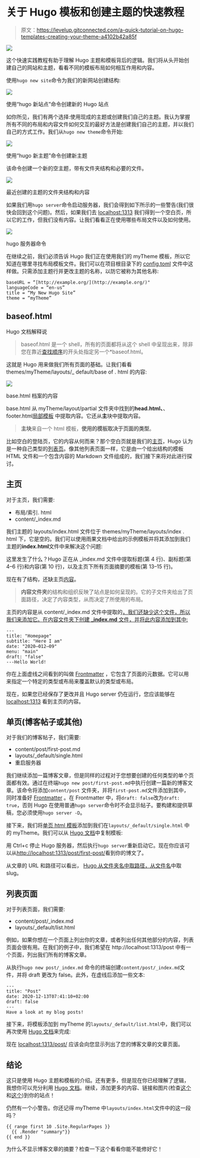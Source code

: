 # 关于 Hugo 模板和创建主题的快速教程

> 原文：<https://levelup.gitconnected.com/a-quick-tutorial-on-hugo-templates-creating-your-theme-a4102b42a85f>

![](img/eff87b8c24fe3a0802a65b7fe9955e22.png)

这个快速实践教程有助于理解 Hugo 主题和模板背后的逻辑。我们将从头开始创建自己的网站和主题，看看不同的模板布局如何相互作用和内容。

使用`hugo new site`命令为我们的新网站创建结构:

![](img/c0c63138a85f55c7f9e4cc58a4ad176d.png)

使用“hugo 新站点”命令创建新的 Hugo 站点

如你所见，我们有两个选择:使用现成的主题或创建我们自己的主题。我认为掌握所有不同的布局和内容文件如何交互的最好方法是创建我们自己的主题，并以我们自己的方式工作。我们从`hugo new theme`命令开始:

![](img/e0c6abb19016ffebf0530f452e5c3dcf.png)

使用“hugo 新主题”命令创建新主题

该命令创建一个新的空主题，带有文件夹结构和必要的文件。

![](img/52b94a87876638c5d45293c62863d07f.png)

最近创建的主题的文件夹结构和内容

如果我们用`hugo server`命令启动服务器，我们会得到如下所示的一些警告(我们很快会回到这个问题)。然后，如果我们去 [localhost:1313](http://localhost:1313/) 我们得到一个空白页，所以它的工作，但我们没有内容。让我们看看正在使用哪些布局文件以及如何使用。

![](img/68d014bbc251b3ce11f798b8bd40db59.png)

hugo 服务器命令

在继续之前，我们必须告诉 Hugo 我们正在使用我们的 myTheme 模板，所以它知道在哪里寻找布局模板文件。我们可以在项目根目录下的 [config.toml](https://gohugo.io/getting-started/configuration/#configuration-file) 文件中这样做。只需添加主题行并更改主题的名称，以防它被称为其他名称:

```
baseURL = “[http://example.org/](http://example.org/)"
languageCode = “en-us”
title = “My New Hugo Site”
theme = “myTheme”
```

## **baseof.html**

Hugo 文档解释说

> baseof.html 是一个 shell，所有的页面都将从这个 shell 中呈现出来，除非您在靠近[查找顺序](https://gohugo.io/templates/lookup-order/)的开头处指定另一个*baseof.html。

这就是 Hugo 用来做我们所有页面的基础。让我们看看 themes/myTheme/layouts/_ default/base of . html 的内容:

![](img/d7bdc68a9ce6821995333be7b68cde36.png)

base.html 档案的内容

base.html 从 myTheme/layout/partial 文件夹中找到的**head.html、**、footer.html[局部模板](https://gohugo.io/templates/partials/) 中提取内容。它还从**主**块中提取内容。

> **主块**来自一个 html 模板，**使用的模板取决于页面的类型**。

比如空白的登陆页，它的内容从何而来？那个空白页就是我们的[主页](https://gohugo.io/templates/homepage/)，Hugo 认为是一种自己类型的[列表页](https://gohugo.io/templates/lists/)。像其他列表页面一样，它是由一个给出结构的模板 HTML 文件和一个包含内容的 Markdown 文件组成的，我们接下来将对此进行探讨。

## 主页

对于主页，我们需要:

*   布局/索引. html
*   content/_index.md

我们主题的 layouts/index.html 文件位于 themes/myTheme/layouts/index . html 下，它是空的。我们可以使用雨果文档中给出的示例模板并将其添加到我们主题的**index.html**文件中来解决这个问题:

这里发生了什么？Hugo 正在从 _index.md 文件中提取标题(第 4 行)、副标题(第 4–6 行)和内容(第 10 行)，以及主页下所有页面摘要的模板(第 13–15 行)。

现在有了结构，还缺主页[内容](https://gohugo.io/content-management/)。

> **内容文件夹**的结构和组织反映了站点是如何呈现的。它的子文件夹给出了页面路径，决定了内容类型，从而决定了所使用的布局。

主页的内容是从 content/_index.md 文件中提取的[，我们还缺少这个文件，所以我们来添加它。在内容文件夹下创建 **_index.md** 文件，并将此内容添加到其中:](https://gohugo.io/templates/homepage/#add-content-and-front-matter-to-the-homepage)

```
---
title: "Homepage"
subtitle: "Here I am"
date: "2020–012–09"
menu: "main"
draft: "false"
---Hello World! 
```

你在上面虚线之间看到的叫做 [Frontmatter](https://gohugo.io/content-management/front-matter#readout) ，它包含了页面的元数据。它可以用来指定一个特定的类型或布局来覆盖默认的类型或布局。

现在，如果您已经保存了更改并且 Hugo server 仍在运行，您应该能够在 [localhost:1313](http://localhost:1313/) 看到主页的内容。

## 单页(博客帖子或其他)

对于我们的博客帖子，我们需要:

*   content/post/first-post.md
*   layouts/_default/single.html
*   重启服务器

我们继续添加一篇博客文章，但是同样的过程对于您想要创建的任何类型的单个页面都有效。通过在终端`hugo new post/first-post.md`中执行创建一篇新的博客文章。该命令将添加`content/post` 文件夹，并将`first-post.md`文件添加到其中，同时准备好 [Frontmatter](https://gohugo.io/content-management/front-matter#readout) 。在 Frontmatter 中，将`draft: false`改为`draft: true`，否则 Hugo 在使用普通`hugo server`命令时不会显示帖子。要构建和提供草稿，您必须使用`hugo server -D`。

接下来，我们将[单页 html 模板](https://gohugo.io/templates/single-page-templates/)添加到我们在`layouts/_default/single.html` 中的 myTheme。我们可以从 [Hugo 文档](https://gohugo.io/templates/single-page-templates/#example-single-page-templates)中复制模板:

用 Ctrl+c 停止 Hugo 服务器，然后执行`hugo server`重新启动它。现在你应该可以从[http://localhost:1313/post/first-post/](http://localhost:1313/post/first-post/)看到你的博文了。

从文章的 URL 和路径可以看出， [Hugo 从文件夹名中取路径，从文件名](https://gohugo.io/content-management/organization/)中取 slug。

## 列表页面

对于列表页面，我们需要:

*   content/post/_index.md
*   layouts/_default/list.html

例如，如果你想在一个页面上列出你的文章，或者列出任何其他部分的内容，列表页面会很有用。在我们的例子中，我们希望在 http://localhost:1313/post 中有一个页面，列出我们所有的博客文章。

从执行`hugo new post/_index.md` 命令的终端创建`content/post/_index.md`文件，并将 draft 更改为 false。此外，在虚线后添加一些文本:

```
---
title: "Post"
date: 2020-12-13T07:41:10+02:00
draft: false
---
Have a look at my blog posts!
```

接下来，将模板添加到 myTheme 的`layouts/_default/list.html`中，我们可以再次使用 [Hugo 文档](https://gohugo.io/templates/lists/#example-project-directory)来完成:

现在 [localhost:1313/post/](http://localhost:1313/post/) 应该会向您显示列出了您的博客文章的文章页面。

## 结论

这只是使用 Hugo 主题和模板的介绍。还有更多，但是现在你已经理解了逻辑，我想你可以充分利用 [Hugo 文档](https://gohugo.io/documentation/)。继续，添加更多的内容、链接和图片(检查[这个](https://gohugo.io/content-management/image-processing/)和[这个](https://gohugo.io/content-management/shortcodes/#figure))到你的站点！

仍然有一个小警告。你还记得 myTheme 中`layouts/index.html`文件中的这一段吗？

```
{{ range first 10 .Site.RegularPages }}
  {{ .Render "summary"}}
{{ end }}
```

为什么不显示博客文章的摘要？检查一下这个看看你能不能修好它！